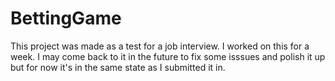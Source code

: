 # BettingGame

This project was made as a test for a job interview. I worked on this for a week. I may come back to it in the future to fix some isssues and polish it up but for now it's in the same state as I submitted it in. 
